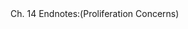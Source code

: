 <div class="chap-title">Ch. 14 Endnotes:(Proliferation Concerns)</div>

<div class="my-endnotes">
</div>
